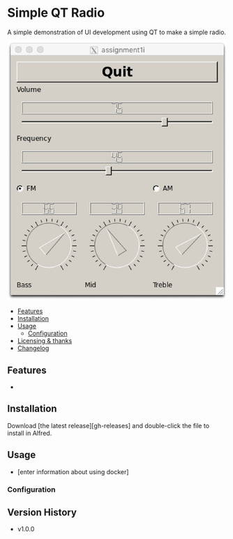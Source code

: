 Simple QT Radio
=======================

A simple demonstration of UI development using QT to make a simple radio.

![](/app/assignment1i/scene.png)

<!-- MarkdownTOC autolink="true" bracket="round" depth="3" autoanchor="true" -->

- [Features](#features)
- [Installation](#installation)
- [Usage](#usage)
    - [Configuration](#configuration)
- [Licensing & thanks](#licensing--thanks)
- [Changelog](#changelog)

<!-- /MarkdownTOC -->

<a id="features"></a>
Features
--------

-


<a id="installation"></a>
Installation
------------

Download [the latest release][gh-releases] and double-click the file to install in Alfred.


<a id="usage"></a>
Usage
-----

- [enter information about using docker]


<a id="configuration"></a>
### Configuration ###

Version History
---------

- v1.0.0
